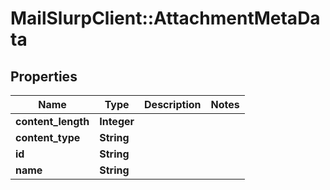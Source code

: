 # MailSlurpClient::AttachmentMetaData

## Properties
Name | Type | Description | Notes
------------ | ------------- | ------------- | -------------
**content_length** | **Integer** |  | 
**content_type** | **String** |  | 
**id** | **String** |  | 
**name** | **String** |  | 


